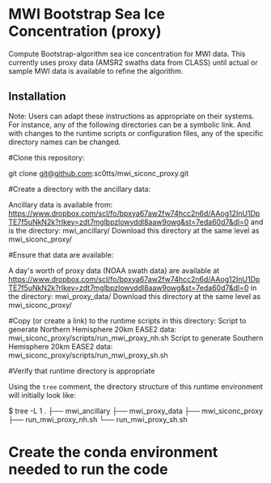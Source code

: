 # MWI Bootstrap Sea Ice Concentration (proxy)
Compute Bootstrap-algorithm sea ice concentration for MWI data.  This currently uses proxy data (AMSR2 swaths data from CLASS) until actual or sample MWI data is available to refine the algorithm.

## Installation

Note: Users can adapt these instructions as appropriate on their systems.  For instance, any of the following directories can be a symbolic link.  And with changes to the runtime scripts or configuration files, any of the specific directory names can be changed.


#Clone this repository:

  git clone git@github.com:sc0tts/mwi_siconc_proxy.git

#Create a directory with the ancillary data:

  Ancillary data is available from:
    https://www.dropbox.com/scl/fo/bpxya67aw2fw74hcc2n6d/AAog12InU1DpTE7f5uNkN2k?rlkey=zdt7mglbpzlowvddl8aaw9owg&st=7eda60d7&dl=0
    and is the directory:
       mwi_ancillary/
  Download this directory at the same level as mwi_siconc_proxy/

#Ensure that data are available:

  A day's worth of proxy data (NOAA swath data) are available at
    https://www.dropbox.com/scl/fo/bpxya67aw2fw74hcc2n6d/AAog12InU1DpTE7f5uNkN2k?rlkey=zdt7mglbpzlowvddl8aaw9owg&st=7eda60d7&dl=0
    in the directory:
      mwi_proxy_data/
  Download this directory at the same level as mwi_siconc_proxy/

#Copy (or create a link) to the runtime scripts in this directory:
  Script to generate Northern Hemisphere 20km EASE2 data:
    mwi_siconc_proxy/scripts/run_mwi_proxy_nh.sh
  Script to generate Southern Hemisphere 20km EASE2 data:
    mwi_siconc_proxy/scripts/run_mwi_proxy_sh.sh

#Verify that runtime directory is appropriate

Using the `tree` comment, the directory structure of this runtime environment will initially look like:

$ tree -L 1
.
├── mwi_ancillary
├── mwi_proxy_data
├── mwi_siconc_proxy
├── run_mwi_proxy_nh.sh
└── run_mwi_proxy_sh.sh


# Create the conda environment needed to run the code


